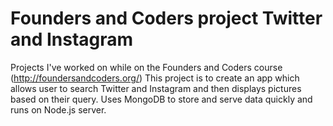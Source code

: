 # Founders and Coders project Twitter and Instagram

Projects I've worked on while on the Founders and Coders course (http://foundersandcoders.org/)
This project is to create an app which allows user to search Twitter and Instagram and then displays pictures based on their query. Uses MongoDB to store and serve data quickly and runs on Node.js server.
